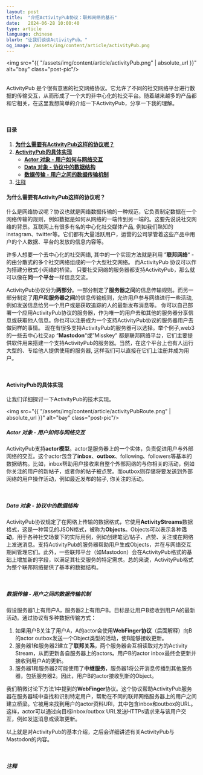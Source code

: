 ```yaml
---
layout: post
title:  "介绍ActivityPub协议：联邦网络的基石"
date:   2024-06-28 10:00:40
type: article
language: chinese
blurb: "让我们谈谈ActivityPub。"
og_image: /assets/img/content/article/activityPub.png
---
```


<img src="{{ "/assets/img/content/article/activityPub.png" | absolute_url }}" alt="bay" class="post-pic"/>
<br />
<br />

ActivityPub 是个很有意思的社交网络协议。它允许了不同的社交网络平台进行数据的传输交互，从而形成了一个大的非中心化的社交平台。随着越来越多的产品都和它相关，在这里我想简单的介绍一下ActivityPub，分享一下我的理解。

<br />

#### 目录
1. [**为什么需要有ActivityPub这样的协议呢？**](#为什么需要有activitypub这样的协议呢？)
2. [**ActivityPub的具体实现**](#activitypub的具体实现)
    * [**Actor 对象 - 用户如何与网络交互**](#actor-对象---用户如何与网络交互)
    * [**Data 对象 - 协议中的数据结构**](#data-对象---协议中的数据结构)
    * [**数据传输 - 用户之间的数据传输机制**](#数据传输---用户之间的数据传输机制)
3. [注释](#注释)

#### **为什么需要有ActivityPub这样的协议呢？**

什么是网络协议呢？协议也就是网络数据传输的一种规范，它负责制定数据在一个网络传输的规则，例如数据是如何从网络的一端传到另一端的。这要先说说社交网络的背景。互联网上有很多有名的中心化社交媒体产品, 例如我们熟知的instagram、twitter等。它们都有大量活跃用户，运营的公司掌管着这些产品中用户的个人数据、平台的发放的信息内容等。

许多人想要一个去中心化的社交网络, 其中的一个实现方法就是利用 ”**联邦网络**“ - 的由分散式的多个社交网络组成的一个大型社交网络。 而ActivityPub 协议可以作为搭建分散式小网络的桥梁。 只要社交网络的服务器都支持ActivityPub，那么就可以像在**同一个平台**一样信息交流。

ActivityPub协议分为**两部分**。一部分制定了**服务器之间**的信息传输规则。而另一部分制定了**用户和服务器之间**的信息传输规则，允许用户参与网络进行一些活动, 例如发送信息给另一个用户或是获取追踪的人的最新发布消息等。 你可以自己部署一个应用ActivityPub协议的服务器，作为唯一的用户去和其他的服务器分享信息或获取他人信息。你也可以注册成为一个支持ActivityPub协议的服务器用户去做同样的事情。 现在有很多支持ActivityPub的服务器可以选择。举个例子,web3的一些去中心社交ap “**Mastodon**“或”Misskey” 都是联邦网络平台，它们主要提供软件用来搭建一个支持ActivityPub的服务器。当然，在这个平台上也有人运行大型的、专给他人提供使用的服务器, 这样我们可以直接在它们上注册并成为用户。

<br />

#### **ActivityPub的具体实现**

让我们详细探讨一下ActivityPub的技术实现。

<img src="{{ "/assets/img/content/article/activityPubRoute.png" | absolute_url }}" alt="bay" class="post-pic"/>
<br />

##### **Actor 对象 - 用户如何与网络交互**

ActivityPub支持**actor模型**。actor是服务器上的一个实体，负责促进用户与外部网络的交互。这个actor包含了**inbox**、**outbox**、following、followers等基本的数据结构。比如，inbox帮助用户接收来自整个外部网络的与你相关的活动，例如你关注的用户的新帖子，或者你的帖子被点赞。而outbox则存储将要发送到外部网络的用户操作活动，例如最近发布的帖子, 你关注的活动。

<br />

##### **Data 对象 - 协议中的数据结构**

ActivityPub协议规定了在网络上传输的数据格式，它使用**ActivityStreams**数据格式，这是一种常见的JSON格式，被称为**Objects**。Objects可以表示各种**活动**，用于各种社交场景下的实际用例，例如创建笔记/帖子、点赞、关注或在网络上发送消息。支持ActivityPub的服务器帮助用户生成Objects，并在与网络交互期间管理它们。此外，一些联邦平台（如Mastodon）会在ActivityPub格式的基础上增加新的字段，以满足其社交服务的特定需求。总的来说，ActivityPub格式为整个联邦网络提供了基本的数据结构。

<br />

##### **数据传输 - 用户之间的数据传输机制**

假设服务器1上有用户A，服务器2上有用户B。目标是让用户B接收到用户A的最新活动。通过协议有多种数据传输方式：

1. 如果用户B关注了用户A，A的actor会使用**WebFinger协议**（后面解释）向B的actor outbox发送一个Object类型的活动，使B能够接收更新。
2. 服务器1和服务器2建立了**联邦关系**，两个服务器会互相读取对方的Activity Stream，从而更新各自服务器上的actors。用户B的actor inbox最终会更新并接收到用户A的更新。
3. 服务器1和服务器2可能使用了**中继服务**，服务器1将公开消息传播到其他服务器，包括服务器2。因此，用户B的actor接收到新的Object。

我们稍微讨论下方法1中提到的**WebFinger**协议。这个协议帮助ActivityPub服务器在服务器域中查找和识别特定用户，帮助在不同的联邦网络服务器上的用户之间建立桥梁。它被用来找到用户的actor资料URI，其中包含inbox和outbox的URL。这样，actor可以通过向目标inbox/outbox URL发送HTTPs请求来与该用户交互，例如发送消息或读取更新。

以上就是对ActivityPub的基本介绍，之后会详细讲述有关ActivityPub与Mastodon的内容。

<br />

##### 注释

[^1]: 这是一个注释！